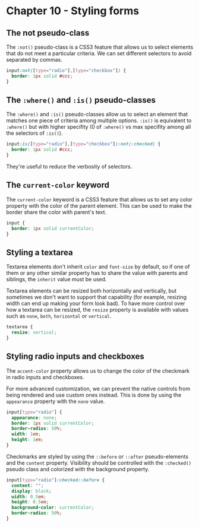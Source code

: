 # Chapter 10 - Styling forms

## The not pseudo-class

The `:not()` pseudo-class is a CSS3 feature that allows us to select elements that do not meet a particular criteria. We
can set different selectors to avoid separated by commas.

```css
input:not([type="radio"],[type="checkbox"]) {
  border: 1px solid #ccc;
}
```

## The `:where()` and `:is()` pseudo-classes

The `:where()` and `:is()` pseudo-classes allow us to select an element that matches one piece of criteria among
multiple options. `:is()` is equivalent to `:where()` but with higher specifity (0 of `:where()` vs max specifity among
all the selectors of `:is()`).

```css
input:is([type="radio"],[type="checkbox"]):not(:checked) {
  border: 1px solid #ccc;
}
```

They're useful to reduce the verbosity of selectors.

## The `current-color` keyword

The `current-color` keyword is a CSS3 feature that allows us to set any color property with the color of the parent
element. This can be used to make the border share the color with parent's text.

```css
input {
  border: 1px solid currentColor;
}
```

## Styling a textarea

Textarea elements don't inherit `color` and `font-size` by default, so if one of them or any other similar property has
to share the value with parents and siblings, the `inherit` value must be used.

Textarea elements can be resized both horizontally and vertically, but sometimes we don't want to support that
capability (for example, resizing width can end up making your form look bad). To have more control over how a textarea
can be resized, the `resize` property is available with values such as `none`, `both`, `horizontal` or `vertical`.

```css
textarea {
  resize: vertical;
}
```

## Styling radio inputs and checkboxes

The `accent-color` property allows us to change the color of the checkmark in radio inputs and checkboxes.

For more advanced customization, we can prevent the native controls from being rendered and use custom ones instead.
This is done by using the `appearance` property with the `none` value.

```css
input[type="radio"] {
  appearance: none;
  border: 1px solid currentColor;
  border-radius: 50%;
  width: 1em;
  height: 1em;
}
```

Checkmarks are styled by using the `::before` or `::after` pseudo-elements and the `content` property. Visibility should
be controlled with the `:checked()` pseudo class and colorized with the background property.

```css
input[type="radio"]:checked::before {
  content: "";
  display: block;
  width: 0.5em;
  height: 0.5em;
  background-color: currentColor;
  border-radius: 50%;
}
```
